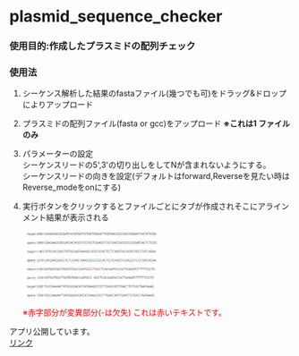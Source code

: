 # plasmid_sequence_checker

### 使用目的:作成したプラスミドの配列チェック 
### 使用法 
1. シーケンス解析した結果のfastaファイル(幾つでも可)をドラッグ&ドロップによりアップロード<br>

2. プラスミドの配列ファイル(fasta or gcc)をアップロード **※これは1 ファイルのみ**<br>

3. パラメーターの設定<br>
   シーケンスリードの5',3'の切り出しをしてNが含まれないようにする。<br>
   シーケンスリードの向きを設定(デフォルトはforward,Reverseを見たい時はReverse_modeをonにする)<br>
   
4. 実行ボタンをクリックするとファイルごとにタブが作成されそこにアラインメント結果が表示される<br>

   <img src="/sample_sequence/result_read2.png" width="50%"><br>
   
   <span style="color: red">※赤字部分が変異部分(-は欠失)</span>
   <span style="color: red;">これは赤いテキストです。</span>
   

アプリ公開しています。<br>
[リンク](https://plasmidsequencechecker-ez7wagcpayygvcwkpeqqev.streamlit.app/)


